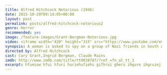 ```yaml
---
title: Alfred Hitchcock Notorious (1946)
date: 2015-10-29T09:14:05+00:00
layout: post
permalink: posts/alfred-hitchcock-notorious2
genre: Horror
recommended: yes
image: /feature-images/Grant-Bergman-Notorious.jpg
video: <iframe width="420" height="315" src="https://www.youtube.com/embed/FrXM7dC9PoQ?rel=0&amp;showinfo=0" frameborder="0" allowfullscreen></iframe>
synopsis: A woman is asked to spy on a group of Nazi friends in South America. How far will she have to go to ingratiate herself with them?
directed by: Alfred Hitchcock
cast: Cary Grant,Ingrid Bergman, Claude Rains
imdb: http://www.imdb.com/title/tt0038787/?ref_=fn_al_tt_1
excerpt: hfueiow hfui hfuri huriehufiehu gifhrui gheru ihgure ihgruiej
---
```


